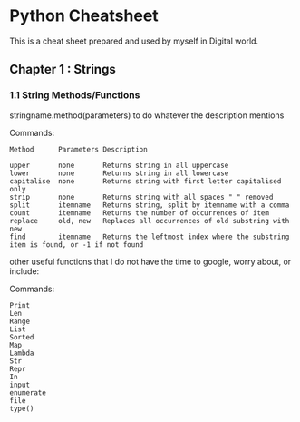 # Python Cheatsheet

This is a cheat sheet prepared and used by myself in Digital world.

## Chapter 1 : Strings
### 1.1 String Methods/Functions
stringname.method(parameters) to do whatever the description mentions

Commands:
```
Method      Parameters Description

upper       none       Returns string in all uppercase
lower       none       Returns string in all lowercase
capitalise  none       Returns string with first letter capitalised only
strip       none       Returns string with all spaces " " removed
split       itemname   Returns string, split by itemname with a comma
count       itemname   Returns the number of occurrences of item
replace     old, new   Replaces all occurrences of old substring with new
find        itemname   Returns the leftmost index where the substring item is found, or -1 if not found
```
other useful functions that I do not have the time to google, worry about, or include:

Commands:
```
Print
Len
Range
List
Sorted
Map
Lambda
Str
Repr
In
input
enumerate
file
type()
```
